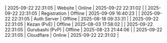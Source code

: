 | 2025-09-22 22:31:05 | Website | Online | 2025-09-22 22:31:02 |
| 2025-09-22 22:31:05 | Registration | Offline | 2025-09-09 16:40:23 |
| 2025-09-22 22:31:05 | Auth Server | Offline | 2025-08-18 09:33:31 |
| 2025-09-22 22:31:05 | Kezan (PvE) | Offline | 2025-08-03 17:58:02 |
| 2025-09-22 22:31:05 | Gurubashi (PvP) | Offline | 2025-08-23 21:44:06 |
| 2025-09-22 22:31:05 | Cloudflare | Online | 2025-09-22 22:31:02 |
